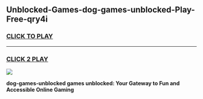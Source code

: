 
## Unblocked-Games-dog-games-unblocked-Play-Free-qry4i
<h3>
<a href="https://premium76.site?title=dog-games-unblocked&ref=21A">CLICK TO PLAY</a></h3>
<hr>

<h3>
<a href="https://premium76.site?title=dog-games-unblocked&ref=21A">CLICK 2 PLAY</a>
  
</h3>

<a href="https://premium76.site?title=dog-games-unblocked&ref=21A"><img src="https://clearcache.store/games.png"></a>


**dog-games-unblocked games unblocked: Your Gateway to Fun and Accessible Online Gaming**
